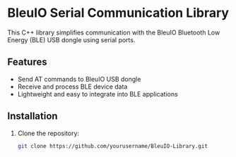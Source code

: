 # BleuIO Serial Communication Library

This C++ library simplifies communication with the BleuIO Bluetooth Low Energy (BLE) USB dongle using serial ports.

## Features
- Send AT commands to BleuIO USB dongle
- Receive and process BLE device data
- Lightweight and easy to integrate into BLE applications

## Installation

1. Clone the repository:
   ```bash
   git clone https://github.com/yourusername/BleuIO-Library.git
